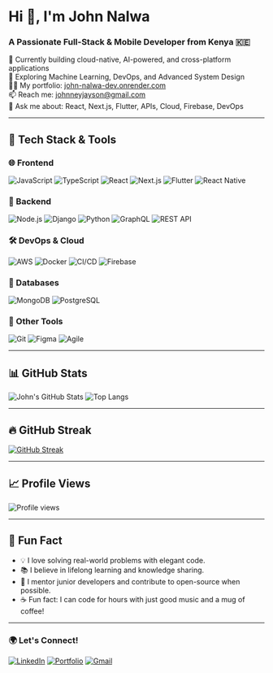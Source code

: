 # Hi 👋, I'm John Nalwa

### A Passionate Full-Stack & Mobile Developer from Kenya 🇰🇪

🔭 Currently building cloud-native, AI-powered, and cross-platform applications  
🌱 Exploring Machine Learning, DevOps, and Advanced System Design  
👨‍💻 My portfolio: [john-nalwa-dev.onrender.com](https://john-nalwa-dev.onrender.com)  
📫 Reach me: [johnneyjayson@gmail.com](mailto:johnneyjayson@gmail.com)  
💬 Ask me about: React, Next.js, Flutter, APIs, Cloud, Firebase, DevOps

---

## 🚀 Tech Stack & Tools

### 🌐 Frontend
![JavaScript](https://img.shields.io/badge/-JavaScript-black?style=flat-square&logo=javascript)
![TypeScript](https://img.shields.io/badge/-TypeScript-black?style=flat-square&logo=typescript)
![React](https://img.shields.io/badge/-React-black?style=flat-square&logo=react)
![Next.js](https://img.shields.io/badge/-Next.js-black?style=flat-square&logo=next.js)
![Flutter](https://img.shields.io/badge/-Flutter-black?style=flat-square&logo=flutter)
![React Native](https://img.shields.io/badge/-React%20Native-black?style=flat-square&logo=react)

### 🔧 Backend
![Node.js](https://img.shields.io/badge/-Node.js-black?style=flat-square&logo=node.js)
![Django](https://img.shields.io/badge/-Django-black?style=flat-square&logo=django)
![Python](https://img.shields.io/badge/-Python-black?style=flat-square&logo=python)
![GraphQL](https://img.shields.io/badge/-GraphQL-black?style=flat-square&logo=graphql)
![REST API](https://img.shields.io/badge/-REST%20API-black?style=flat-square&logo=api)

### 🛠 DevOps & Cloud
![AWS](https://img.shields.io/badge/-AWS-black?style=flat-square&logo=amazonaws)
![Docker](https://img.shields.io/badge/-Docker-black?style=flat-square&logo=docker)
![CI/CD](https://img.shields.io/badge/-CI%2FCD-black?style=flat-square&logo=githubactions)
![Firebase](https://img.shields.io/badge/-Firebase-black?style=flat-square&logo=firebase)

### 🧠 Databases
![MongoDB](https://img.shields.io/badge/-MongoDB-black?style=flat-square&logo=mongodb)
![PostgreSQL](https://img.shields.io/badge/-PostgreSQL-black?style=flat-square&logo=postgresql)

### 🧰 Other Tools
![Git](https://img.shields.io/badge/-Git-black?style=flat-square&logo=git)
![Figma](https://img.shields.io/badge/-Figma-black?style=flat-square&logo=figma)
![Agile](https://img.shields.io/badge/-Agile-black?style=flat-square&logo=agile)

---

## 📊 GitHub Stats

![John's GitHub Stats](https://github-readme-stats.vercel.app/api?username=johhnalwa&show_icons=true&theme=radical&count_private=true)
![Top Langs](https://github-readme-stats.vercel.app/api/top-langs/?username=johhnalwa&layout=compact&theme=radical)

---

## 🔥 GitHub Streak

[![GitHub Streak](https://streak-stats.demolab.com?user=johhnalwa&theme=radical&border_radius=4.5)](https://git.io/streak-stats)

---

## 📈 Profile Views

![Profile views](https://komarev.com/ghpvc/?username=johhnalwa&label=Profile%20views&color=0e75b6&style=flat)

---

## 🧩 Fun Fact

- 💡 I love solving real-world problems with elegant code.  
- 📚 I believe in lifelong learning and knowledge sharing.  
- 💬 I mentor junior developers and contribute to open-source when possible.  
- ☕ Fun fact: I can code for hours with just good music and a mug of coffee!

---

### 🌍 Let's Connect!

[![LinkedIn](https://img.shields.io/badge/-LinkedIn-blue?style=flat-square&logo=linkedin&logoColor=white)](https://linkedin.com/in/YOUR-LINK-HERE)
[![Portfolio](https://img.shields.io/badge/-My%20Portfolio-black?style=flat-square&logo=vercel&logoColor=white)](https://john-nalwa-dev.onrender.com/)
[![Gmail](https://img.shields.io/badge/-johnneyjayson@gmail.com-c14438?style=flat-square&logo=Gmail&logoColor=white)](mailto:johnneyjayson@gmail.com)

